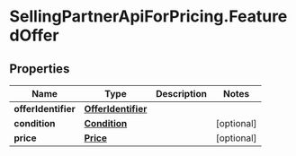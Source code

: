 # SellingPartnerApiForPricing.FeaturedOffer

## Properties

Name | Type | Description | Notes
------------ | ------------- | ------------- | -------------
**offerIdentifier** | [**OfferIdentifier**](OfferIdentifier.md) |  | 
**condition** | [**Condition**](Condition.md) |  | [optional] 
**price** | [**Price**](Price.md) |  | [optional] 


